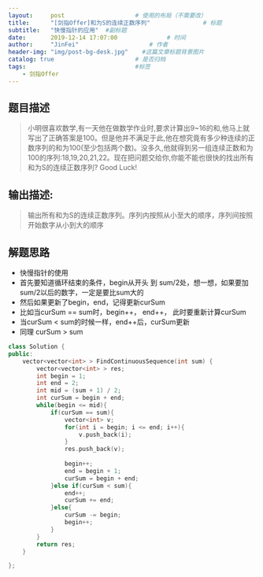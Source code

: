 ```yaml
---
layout:     post                    # 使用的布局（不需要改） 
title:      "[剑指Offer]和为S的连续正数序列"               # 标题  
subtitle:   "快慢指针的应用"  #副标题 
date:       2019-12-14 17:07:00              # 时间 
author:     "JinFei"                    # 作者 
header-img: "img/post-bg-desk.jpg"    #这篇文章标题背景图片 
catalog: true                       # 是否归档 
tags:                               #标签     
    - 剑指Offer 
---
```


## 题目描述
> 小明很喜欢数学,有一天他在做数学作业时,要求计算出9~16的和,他马上就写出了正确答案是100。但是他并不满足于此,他在想究竟有多少种连续的正数序列的和为100(至少包括两个数)。没多久,他就得到另一组连续正数和为100的序列:18,19,20,21,22。现在把问题交给你,你能不能也很快的找出所有和为S的连续正数序列? Good Luck!

## 输出描述:
> 输出所有和为S的连续正数序列。序列内按照从小至大的顺序，序列间按照开始数字从小到大的顺序



## 解题思路


- 快慢指针的使用
- 首先要知道循环结束的条件，begin从开头 到 sum/2处，想一想，如果要加sum/2以后的数字，一定是要比sum大的
- 然后如果更新了begin，end，记得更新curSum
- 比如当curSum == sum时，begin++， end++， 此时要重新计算curSum
- 当curSum < sum的时候一样，end++后，curSum更新
- 同理 curSum > sum


```C++
class Solution {
public:
    vector<vector<int> > FindContinuousSequence(int sum) {
        vector<vector<int> > res;
        int begin = 1;
        int end = 2;
        int mid = (sum + 1) / 2;
        int curSum = begin + end;
        while(begin <= mid){
            if(curSum == sum){
                vector<int> v;
                for(int i = begin; i <= end; i++){
                    v.push_back(i);
                }
                res.push_back(v);
                
                begin++;
                end = begin + 1;
                curSum = begin + end;
            }else if(curSum < sum){
                end++;
                curSum += end;
            }else{
                curSum -= begin;
                begin++;
            }
        }
        return res;
    }

};
```
